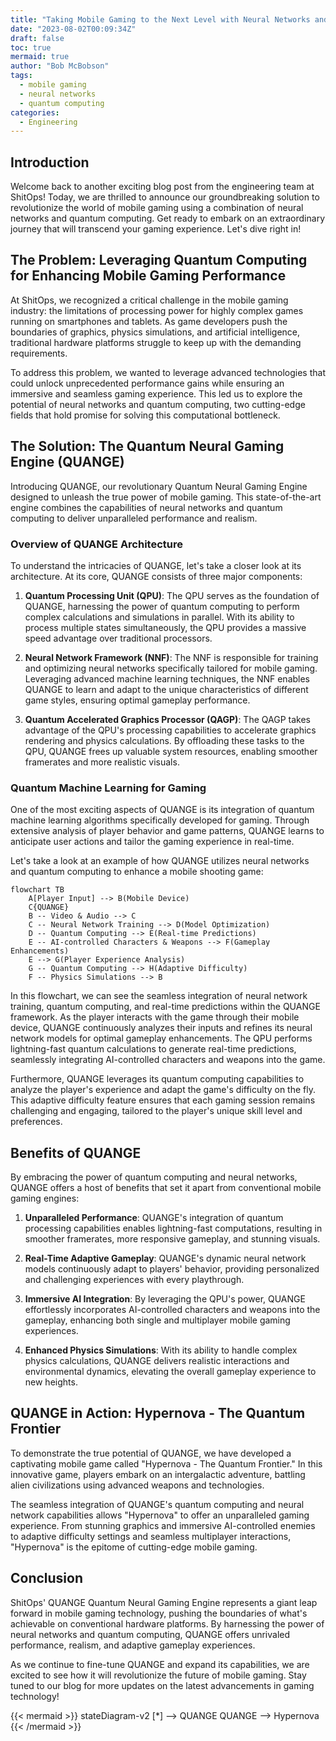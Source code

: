 ```yaml
---
title: "Taking Mobile Gaming to the Next Level with Neural Networks and Quantum Computing"
date: "2023-08-02T00:09:34Z"
draft: false
toc: true
mermaid: true
author: "Bob McBobson"
tags:
  - mobile gaming
  - neural networks
  - quantum computing
categories:
  - Engineering
---
```


## Introduction

Welcome back to another exciting blog post from the engineering team at ShitOps! Today, we are thrilled to announce our groundbreaking solution to revolutionize the world of mobile gaming using a combination of neural networks and quantum computing. Get ready to embark on an extraordinary journey that will transcend your gaming experience. Let's dive right in!

## The Problem: Leveraging Quantum Computing for Enhancing Mobile Gaming Performance

At ShitOps, we recognized a critical challenge in the mobile gaming industry: the limitations of processing power for highly complex games running on smartphones and tablets. As game developers push the boundaries of graphics, physics simulations, and artificial intelligence, traditional hardware platforms struggle to keep up with the demanding requirements.

To address this problem, we wanted to leverage advanced technologies that could unlock unprecedented performance gains while ensuring an immersive and seamless gaming experience. This led us to explore the potential of neural networks and quantum computing, two cutting-edge fields that hold promise for solving this computational bottleneck.

## The Solution: The Quantum Neural Gaming Engine (QUANGE)

Introducing QUANGE, our revolutionary Quantum Neural Gaming Engine designed to unleash the true power of mobile gaming. This state-of-the-art engine combines the capabilities of neural networks and quantum computing to deliver unparalleled performance and realism.

### Overview of QUANGE Architecture

To understand the intricacies of QUANGE, let's take a closer look at its architecture. At its core, QUANGE consists of three major components:

1. **Quantum Processing Unit (QPU)**: The QPU serves as the foundation of QUANGE, harnessing the power of quantum computing to perform complex calculations and simulations in parallel. With its ability to process multiple states simultaneously, the QPU provides a massive speed advantage over traditional processors.

2. **Neural Network Framework (NNF)**: The NNF is responsible for training and optimizing neural networks specifically tailored for mobile gaming. Leveraging advanced machine learning techniques, the NNF enables QUANGE to learn and adapt to the unique characteristics of different game styles, ensuring optimal gameplay performance.

3. **Quantum Accelerated Graphics Processor (QAGP)**: The QAGP takes advantage of the QPU's processing capabilities to accelerate graphics rendering and physics calculations. By offloading these tasks to the QPU, QUANGE frees up valuable system resources, enabling smoother framerates and more realistic visuals.

### Quantum Machine Learning for Gaming

One of the most exciting aspects of QUANGE is its integration of quantum machine learning algorithms specifically developed for gaming. Through extensive analysis of player behavior and game patterns, QUANGE learns to anticipate user actions and tailor the gaming experience in real-time.

Let's take a look at an example of how QUANGE utilizes neural networks and quantum computing to enhance a mobile shooting game:

```mermaid
flowchart TB
    A[Player Input] --> B(Mobile Device)
    C{QUANGE}
    B -- Video & Audio --> C
    C -- Neural Network Training --> D(Model Optimization)
    D -- Quantum Computing --> E(Real-time Predictions)
    E -- AI-controlled Characters & Weapons --> F(Gameplay Enhancements)
    E --> G(Player Experience Analysis)
    G -- Quantum Computing --> H(Adaptive Difficulty)
    F -- Physics Simulations --> B
```

In this flowchart, we can see the seamless integration of neural network training, quantum computing, and real-time predictions within the QUANGE framework. As the player interacts with the game through their mobile device, QUANGE continuously analyzes their inputs and refines its neural network models for optimal gameplay enhancements. The QPU performs lightning-fast quantum calculations to generate real-time predictions, seamlessly integrating AI-controlled characters and weapons into the game.

Furthermore, QUANGE leverages its quantum computing capabilities to analyze the player's experience and adapt the game's difficulty on the fly. This adaptive difficulty feature ensures that each gaming session remains challenging and engaging, tailored to the player's unique skill level and preferences.

## Benefits of QUANGE

By embracing the power of quantum computing and neural networks, QUANGE offers a host of benefits that set it apart from conventional mobile gaming engines:

1. **Unparalleled Performance**: QUANGE's integration of quantum processing capabilities enables lightning-fast computations, resulting in smoother framerates, more responsive gameplay, and stunning visuals.

2. **Real-Time Adaptive Gameplay**: QUANGE's dynamic neural network models continuously adapt to players' behavior, providing personalized and challenging experiences with every playthrough.

3. **Immersive AI Integration**: By leveraging the QPU's power, QUANGE effortlessly incorporates AI-controlled characters and weapons into the gameplay, enhancing both single and multiplayer mobile gaming experiences.

4. **Enhanced Physics Simulations**: With its ability to handle complex physics calculations, QUANGE delivers realistic interactions and environmental dynamics, elevating the overall gameplay experience to new heights.

## QUANGE in Action: Hypernova - The Quantum Frontier

To demonstrate the true potential of QUANGE, we have developed a captivating mobile game called "Hypernova - The Quantum Frontier." In this innovative game, players embark on an intergalactic adventure, battling alien civilizations using advanced weapons and technologies.

The seamless integration of QUANGE's quantum computing and neural network capabilities allows "Hypernova" to offer an unparalleled gaming experience. From stunning graphics and immersive AI-controlled enemies to adaptive difficulty settings and seamless multiplayer interactions, "Hypernova" is the epitome of cutting-edge mobile gaming.

## Conclusion

ShitOps' QUANGE Quantum Neural Gaming Engine represents a giant leap forward in mobile gaming technology, pushing the boundaries of what's achievable on conventional hardware platforms. By harnessing the power of neural networks and quantum computing, QUANGE offers unrivaled performance, realism, and adaptive gameplay experiences.

As we continue to fine-tune QUANGE and expand its capabilities, we are excited to see how it will revolutionize the future of mobile gaming. Stay tuned to our blog for more updates on the latest advancements in gaming technology!

{{< mermaid >}}
stateDiagram-v2
[*] --> QUANGE
QUANGE --> Hypernova
{{< /mermaid >}}